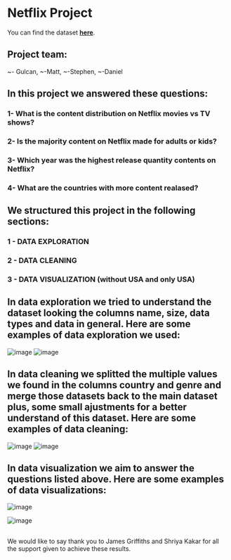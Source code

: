 # **Netflix Project**

You can find the dataset **[here](https://www.kaggle.com/datasets/senapatirajesh/netflix-tv-shows-and-movies)**.

## Project team:
~- Gulcan, ~-Matt, ~-Stephen, ~-Daniel

## In this project we answered these questions:

### 1- What is the content distribution on Netflix movies vs TV shows?
### 2- Is the majority content on Netflix made for adults or kids?
### 3- Which year was the highest release quantity contents on Netflix?
### 4- What are the countries with more content realased?
##

## We structured this project in the following sections:

### 1 - DATA EXPLORATION
### 2 - DATA CLEANING
### 3 - DATA VISUALIZATION (without USA and only USA)
## 

## In data exploration we tried to understand the dataset looking the columns name, size, data types and data in general. Here are some examples of data exploration we used:


![image](https://user-images.githubusercontent.com/124798004/236656113-be4d3a9e-a65b-4d4f-9723-6a72601723c5.png)
![image](https://user-images.githubusercontent.com/124798004/236656137-9146ae70-4b4f-42fd-9e5a-0f5df8f2b485.png)
## 

## In data cleaning we splitted the multiple values we found in the columns country and genre and merge those datasets back to the main dataset plus, some small ajustments for a better understand of this dataset. Here are some examples of data cleaning:


![image](https://user-images.githubusercontent.com/124798004/236656255-1fb0d6d6-9aa9-4832-8abe-f17c63eb2520.png)
![image](https://user-images.githubusercontent.com/124798004/236656281-809b8a42-9474-4efe-9df1-24fbee1eb48f.png)
## 

## In data visualization we aim to answer the questions listed above. Here are some examples of data visualizations:


![image](https://user-images.githubusercontent.com/124798004/236656322-6478380e-7628-4ebe-912e-7f71954cab0d.png)

![image](https://user-images.githubusercontent.com/124798004/236656328-7fd90496-4b7c-42ba-965a-f69defd70308.png)
## 


We would like to say thank you to James Griffiths and Shriya Kakar for all the support given to achieve these results.

